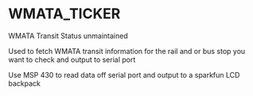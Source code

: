 # WMATA_TICKER
WMATA Transit Status unmaintained

Used to fetch WMATA transit information for the rail and or bus stop you want to check and output to serial port

Use MSP 430 to read data off serial port and output to a sparkfun LCD backpack

